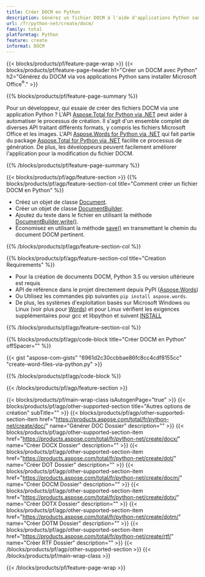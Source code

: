 ```yaml
---
title: Créer DOCM en Python
description: Générez un fichier DOCM à l'aide d'applications Python sans utiliser Microsoft Word. 
url: /fr/python-net/create/docm/
family: total
platformtag: Python
feature: create
informat: DOCM
---
```

{{< blocks/products/pf/feature-page-wrap >}}
{{< blocks/products/pf/feature-page-header h1="Créer un DOCM avec Python" h2="Générez du DOCM via vos applications Python sans installer Microsoft Office<sup>&reg;</sup>." >}}

{{% blocks/products/pf/feature-page-summary %}}

Pour un développeur, qui essaie de créer des fichiers DOCM via une application Python ? L'API [Aspose.Total for Python via .NET](https://products.aspose.com/total/python-net/) peut aider à automatiser le processus de création. Il s'agit d'un ensemble complet de diverses API traitant différents formats, y compris les fichiers Microsoft Office et les images. L'API [Aspose.Words for Python via .NET](https://products.aspose.com/words/python-net/) qui fait partie du package [Aspose.Total for Python via .NET](https://products.aspose.com/total/python-net/) facilite ce processus de génération. De plus, les développeurs peuvent facilement améliorer l'application pour la modification du fichier DOCM. 

{{% /blocks/products/pf/feature-page-summary %}}

{{< blocks/products/pf/agp/feature-section >}}
{{% blocks/products/pf/agp/feature-section-col title="Comment créer un fichier DOCM en Python" %}}

- Créez un objet de classe [Document](https://reference.aspose.com/words/python-net/aspose.words/document/).
- Créer un objet de classe [DocumentBuilder](https://reference.aspose.com/words/python-net/aspose.words/documentbuilder/).
- Ajoutez du texte dans le fichier en utilisant la méthode [DocumentBuilder.write()](https://reference.aspose.com/words/python-net/aspose.words/documentbuilder/write/).
- Économisez en utilisant la méthode [save()](https://reference.aspose.com/words/python-net/aspose.words/document/save/) en transmettant le chemin du document DOCM pertinent.

{{% /blocks/products/pf/agp/feature-section-col %}}

{{% blocks/products/pf/agp/feature-section-col title="Creation Requirements" %}}

- Pour la création de documents DOCM, Python 3.5 ou version ultérieure est requis
- API de référence dans le projet directement depuis PyPI ([Aspose.Words](https://pypi.org/project/aspose-words/)) 
- Ou Utilisez les commandes pip suivantes ```pip install aspose.words```. 
- De plus, les systèmes d'exploitation basés sur Microsoft Windows ou Linux (voir plus pour [Words](https://docs.aspose.com/words/python-net/system-requirements/)) et pour Linux vérifient les exigences supplémentaires pour gcc et libpython et suivent [INSTALL](https://docs.aspose.com/words/python-net/installation/) 

{{% /blocks/products/pf/agp/feature-section-col %}}

{{% blocks/products/pf/agp/code-block title="Créer DOCM en Python" offSpacer="" %}}

{{< gist "aspose-com-gists" "6961d2c30ccbbae86fc8cc4cdf8155cc" "create-word-files-via-python.py" >}}

{{% /blocks/products/pf/agp/code-block %}}

{{< /blocks/products/pf/agp/feature-section >}}

{{< blocks/products/pf/main-wrap-class isAutogenPage="true" >}}
{{< blocks/products/pf/agp/other-supported-section title="Autres options de création" subTitle="" >}}
{{< blocks/products/pf/agp/other-supported-section-item href="https://products.aspose.com/total/fr/python-net/create/doc/" name="Générer DOC Dossier" description="" >}}
{{< blocks/products/pf/agp/other-supported-section-item href="https://products.aspose.com/total/fr/python-net/create/docx/" name="Créer DOCX Dossier" description="" >}}
{{< blocks/products/pf/agp/other-supported-section-item href="https://products.aspose.com/total/fr/python-net/create/dot/" name="Créer DOT Dossier" description="" >}}
{{< blocks/products/pf/agp/other-supported-section-item href="https://products.aspose.com/total/fr/python-net/create/docm/" name="Créer DOCM Dossier" description="" >}}
{{< blocks/products/pf/agp/other-supported-section-item href="https://products.aspose.com/total/fr/python-net/create/dotx/" name="Créer DOTX Dossier" description="" >}}
{{< blocks/products/pf/agp/other-supported-section-item href="https://products.aspose.com/total/fr/python-net/create/dotm/" name="Créer DOTM Dossier" description="" >}}
{{< blocks/products/pf/agp/other-supported-section-item href="https://products.aspose.com/total/fr/python-net/create/rtf/" name="Créer RTF Dossier" description="" >}}
{{< /blocks/products/pf/agp/other-supported-section >}}
{{< /blocks/products/pf/main-wrap-class >}}

{{< /blocks/products/pf/feature-page-wrap >}}